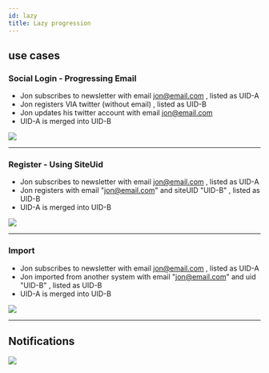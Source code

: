 ```yaml
---
id: lazy
title: Lazy progression
---
```

  
## use cases
### Social Login - Progressing Email
- Jon subscribes to newsletter with email jon@email.com , listed as UID-A
- Jon registers VIA twitter (without email) , listed as UID-B
- Jon updates his twitter account with email jon@email.com
- UID-A is merged into UID-B


[![](https://mermaid.ink/img/eyJjb2RlIjoiam91cm5leVxuICAgIHNlY3Rpb24gQW5vbnltdXNcbiAgICAgIFN1YnNjcmliZSB0byBuZXdzbGF0ZXI6IDU6IFVJRC1BLCBqb25AZW1haWwuY29tXG4gICAgICBTdWJzY3JpYmUgdG8gc2FsZXM6IDU6IFVJRC1BLCBqb25AZW1haWwuY29tXG4gICAgc2VjdGlvbiByZWdpc3RlcmluZ1xuICAgICAgTG9naW4gd2l0aCB0d2l0dGVyOiA0OiBVSUQtQlxuICAgICAgVXBkYXRlIGVtYWlsOiAyOiAgVUlELUIsIGpvbkBlbWFpbC5jb20gXG4gICAgc2VjdGlvbiBwcm9ncmVzc2lvblxuICAgICAgIFVJRC1BIC0-IFVJRC1COiA2ICA6VUlELUIsIGpvbkBlbWFpbC5jb21cblxuXG4gICAgICAiLCJtZXJtYWlkIjp7InRoZW1lIjoiZGVmYXVsdCJ9LCJ1cGRhdGVFZGl0b3IiOmZhbHNlLCJhdXRvU3luYyI6dHJ1ZSwidXBkYXRlRGlhZ3JhbSI6ZmFsc2V9)](https://mermaid-js.github.io/mermaid-live-editor/edit##eyJjb2RlIjoiam91cm5leVxuICAgIHNlY3Rpb24gQW5vbnltdXNcbiAgICAgIFN1YnNjcmliZSB0byBuZXdzbGF0ZXI6IDU6IFVJRC1BLCBqb25AZW1haWwuY29tXG4gICAgICBTdWJzY3JpYmUgdG8gc2FsZXM6IDU6IFVJRC1BLCBqb25AZW1haWwuY29tXG4gICAgc2VjdGlvbiByZWdpc3RlcmluZ1xuICAgICAgTG9naW4gd2l0aCB0d2l0dGVyOiA0OiBVSUQtQlxuICAgICAgVXBkYXRlIGVtYWlsOiAyOiAgVUlELUIsIGpvbkBlbWFpbC5jb20gXG4gICAgc2VjdGlvbiBwcm9ncmVzc2lvblxuICAgICAgIFVJRC1BIC0-IFVJRC1COiA2ICA6VUlELUIsIGpvbkBlbWFpbC5jb21cbiAgICBzZWN0aW9uIFdlYmhvb2sgXG4gICAgICAgQWNjb3VudCBQcm9ncmVzc2VkICBcIlVJRC1BIC0-IFVJRC1CXCIgIDogYzogIFVJRC1BLCBVSUQtQlxuICAgIHNlY3Rpb24gQ2hhbmdlIExvZyAgXG4gICAgICAgbWVyZ2U6YzogXG4gICAgICAgbm90ZSBvdmVyIG1lcmdlOnNkc3NcbiAgICAgICAndXBzZXJ0JyA6IGM6IFVJRC1CICAgXG4gICBzZWN0aW9uIEFjY291bnRcbiAgICAgICBVSUQtQiwgam9uQGVtYWlsLmNvbTpkZlxuXG4gICAgICAiLCJtZXJtYWlkIjoie1xuICBcInRoZW1lXCI6IFwiZGVmYXVsdFwiXG59IiwidXBkYXRlRWRpdG9yIjpmYWxzZSwiYXV0b1N5bmMiOnRydWUsInVwZGF0ZURpYWdyYW0iOmZhbHNlfQ)



---
### Register - Using SiteUid
- Jon subscribes to newsletter with email jon@email.com , listed as UID-A
- Jon registers with email "jon@email.com" and siteUID "UID-B" , listed as UID-B
- UID-A is merged into UID-B

 
[![](https://mermaid.ink/img/eyJjb2RlIjoiam91cm5leVxuICAgICBzZWN0aW9uIEFub255bXVzXG4gICAgICBTdWJzY3JpYmUgdG8gbmV3c2xhdGVyOiA1OiBVSUQtQSwgam9uLmNvbVxuICAgICAgU3Vic2NyaWJlIHRvIHNhbGVzOiA1OiBVSUQtQSwgam9uLmNvbSBcbiAgICBzZWN0aW9uIHJlZ2lzdGVyaW5nXG4gICAgICBSZWdpc3RlciBhY2NvdW50IHdpdGggc2l0ZVVJRCBCOiA1OiBVSUQtQiwgam9uLmNvbSBcbiAgICBzZWN0aW9uIHByb2dyZXNzaW9uXG4gICAgICAgIFVJRC1BIC0-IFVJRC1COiA1LCA6VUlELUIsIGpvbi5jb20gIFxuICAgXG4iLCJtZXJtYWlkIjp7InRoZW1lIjoiZGVmYXVsdCJ9LCJ1cGRhdGVFZGl0b3IiOmZhbHNlfQ)](https://mermaid-js.github.io/mermaid-live-editor/#/edit/eyJjb2RlIjoiam91cm5leVxuICAgICBzZWN0aW9uIEFub255bXVzXG4gICAgICBTdWJzY3JpYmUgdG8gbmV3c2xhdGVyOiA1OiBVSUQtQSwgam9uLmNvbVxuICAgICAgU3Vic2NyaWJlIHRvIHNhbGVzOiA1OiBVSUQtQSwgam9uLmNvbSBcbiAgICBzZWN0aW9uIHJlZ2lzdGVyaW5nXG4gICAgICBSZWdpc3RlciBhY2NvdW50IHdpdGggc2l0ZVVJRCBCOiA1OiBVSUQtQiwgam9uLmNvbSBcbiAgICBzZWN0aW9uIHByb2dyZXNzaW9uXG4gICAgICAgIFVJRC1BIC0-IFVJRC1COiA1LCA6VUlELUIsIGpvbi5jb20gIFxuICAgXG4iLCJtZXJtYWlkIjp7InRoZW1lIjoiZGVmYXVsdCJ9LCJ1cGRhdGVFZGl0b3IiOmZhbHNlfQ)
 
---

### Import 
- Jon subscribes to newsletter with email jon@email.com , listed as UID-A
- Jon imported from another system with email "jon@email.com" and uid "UID-B" , listed as UID-B
- UID-A is merged into UID-B

[![](https://mermaid.ink/img/eyJjb2RlIjoiam91cm5leVxuICAgICBzZWN0aW9uIEFub255bXVzXG4gICAgICBTdWJzY3JpYmUgdG8gbmV3c2xhdGVyOiA1OiBVSUQtQSwgam9uLmNvbVxuICAgICAgU3Vic2NyaWJlIHRvIHNhbGVzOiA1OiBVSUQtQSwgam9uLmNvbSBcbiAgICBzZWN0aW9uIHJlZ2lzdGVyaW5nXG4gICAgICBJbXBvcnQgYWNjb3VudCB3aXRoIFVJRCBCOiAyOiBVSUQtQiwgam9uLmNvbSAgIFxuICAgIHNlY3Rpb24gcHJvZ3Jlc3Npb25cbiAgICAgICAgVUlELUEgLT4gVUlELUI6IDUsIDpVSUQtQiwgam9uLmNvbVxuICAgXG4iLCJtZXJtYWlkIjp7InRoZW1lIjoiZGVmYXVsdCJ9LCJ1cGRhdGVFZGl0b3IiOmZhbHNlfQ)](https://mermaid-js.github.io/mermaid-live-editor/#/edit/eyJjb2RlIjoiam91cm5leVxuICAgICBzZWN0aW9uIEFub255bXVzXG4gICAgICBTdWJzY3JpYmUgdG8gbmV3c2xhdGVyOiA1OiBVSUQtQSwgam9uLmNvbVxuICAgICAgU3Vic2NyaWJlIHRvIHNhbGVzOiA1OiBVSUQtQSwgam9uLmNvbSBcbiAgICBzZWN0aW9uIHJlZ2lzdGVyaW5nXG4gICAgICBJbXBvcnQgYWNjb3VudCB3aXRoIFVJRCBCOiAyOiBVSUQtQiwgam9uLmNvbSAgIFxuICAgIHNlY3Rpb24gcHJvZ3Jlc3Npb25cbiAgICAgICAgVUlELUEgLT4gVUlELUI6IDUsIDpVSUQtQiwgam9uLmNvbVxuICAgXG4iLCJtZXJtYWlkIjp7InRoZW1lIjoiZGVmYXVsdCJ9LCJ1cGRhdGVFZGl0b3IiOmZhbHNlfQ)
 
---

## Notifications 

 
 [![](http://www.plantuml.com/plantuml/png/rLHBRzGm4BxxLqpTeYrB2m9kAxLgUHnQLO2WXGD2bHlF9jvrxE17MxJQ_quI9wdRhY4I9-Ra-SRnzyrZScGTCywNajYbK1Kph8I2ANvZX7Eem1cFKQZKIcU5qIM6oDQEz8B30T2BatVxnxG6i6H2DiX2gwFMUPxfiedCewjlA25RNltqsY67okWCkJS8fry-VjZTkNrAYC7CCPLBX9rRsAwFm2nG0WbRhHPMgsGOdWXrhPTuEL3jqalwh662XAtNwTTeEhI5YWyav0_txfA-p0gjBUwcjS0g6Q8LCyxIsVTqQQWjM8Lq1ZIJsdEwrtwdMDbYWh-i4PhfEcOQOBjY4dE3g1gSeyqQrBPDnrj7rti4Hd3DjUHe6hAOwzK3BYdombr9Zp5NgKtCzHzPb3zdZbqnMoSMv__wOQs5MjPGQqF-U8qAeY8aQ_0ZFRrav82IIRjpOGJJ4qXALW6TJi-4GpXH3WtBdD1gEgNDOifcGkl5XeD3QFy9mqFlm_-WXh4vaJk1mx5x-ln6E8S6FcCkh3CiUdx-O05wfdd4b6IBBUADZGjMQjN-Y7A3rWvtOdsdMW7BCksLwsGj_bLLq4CUStqhyAhGUZc3uy08dpffo3loQW1Y5MchHKNT6M4ARox2DtrAgVbAgxweE7E3P1-y5TcaAwQ8Q3Rnl2sOob7gV0ObcXp3y-6y8kDgSN3OLWB6N0ygqhQfWo-y6D8M8UKHTisansGv4gOb_zfybsZlUfEwRf3FVrLzzI8agJQjT-vbFDVZ1KlXC3rPV-c-hooQVXk3ioAF6nrgcUug8HBszm_lrdz-t-qFBReWP74lZ3m0_NXtyJ2EtJbe8oqK0C4ZBwez8HCGog6Pimo1XcJXJETjZi6jFJA9BlLxrrxfdVgXuNPDqicPzE4QYZCuGiLzANy3)](http://www.plantuml.com/plantuml/uml/rLHBRzGm4BxxLqpTeYrB2m9kAxLgUHnQLO2WXGD2bHlF9jvrxE17MxJQ_quI9wdRhY4I9-Ra-SRnzyrZScGTCywNajYbK1Kph8I2ANvZX7Eem1cFKQZKIcU5qIM6oDQEz8B30T2BatVxnxG6i6H2DiX2gwFMUPxfiedCewjlA25RNltqsY67okWCkJS8fry-VjZTkNrAYC7CCPLBX9rRsAwFm2nG0WbRhHPMgsGOdWXrhPTuEL3jqalwh662XAtNwTTeEhI5YWyav0_txfA-p0gjBUwcjS0g6Q8LCyxIsVTqQQWjM8Lq1ZIJsdEwrtwdMDbYWh-i4PhfEcOQOBjY4dE3g1gSeyqQrBPDnrj7rti4Hd3DjUHe6hAOwzK3BYdombr9Zp5NgKtCzHzPb3zdZbqnMoSMv__wOQs5MjPGQqF-U8qAeY8aQ_0ZFRrav82IIRjpOGJJ4qXALW6TJi-4GpXH3WtBdD1gEgNDOifcGkl5XeD3QFy9mqFlm_-WXh4vaJk1mx5x-ln6E8S6FcCkh3CiUdx-O05wfdd4b6IBBUADZGjMQjN-Y7A3rWvtOdsdMW7BCksLwsGj_bLLq4CUStqhyAhGUZc3uy08dpffo3loQW1Y5MchHKNT6M4ARox2DtrAgVbAgxweE7E3P1-y5TcaAwQ8Q3Rnl2sOob7gV0ObcXp3y-6y8kDgSN3OLWB6N0ygqhQfWo-y6D8M8UKHTisansGv4gOb_zfybsZlUfEwRf3FVrLzzI8agJQjT-vbFDVZ1KlXC3rPV-c-hooQVXk3ioAF6nrgcUug8HBszm_lrdz-t-qFBReWP74lZ3m0_NXtyJ2EtJbe8oqK0C4ZBwez8HCGog6Pimo1XcJXJETjZi6jFJA9BlLxrrxfdVgXuNPDqicPzE4QYZCuGiLzANy3)